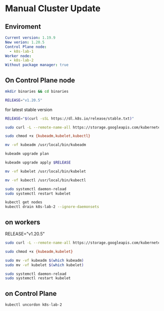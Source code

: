 # Manual Cluster Update

## Enviroment
```yaml
Current version: 1.19.9
New verion: 1.20.5
Control Plane node:
  - k8s-lab-1
Worker node:
  - k8s-lab-2
Without package manager: true
```

## On Control Plane node

```bash
mkdir binaries && cd binaries
```

```bash
RELEASE="v1.20.5"
```

for latest stable version
```bash
RELEASE="$(curl -sSL https://dl.k8s.io/release/stable.txt)"
```

```bash
sudo curl -L --remote-name-all https://storage.googleapis.com/kubernetes-release/release/${RELEASE}/bin/linux/amd64/{kubeadm,kubelet,kubectl}
```

```bash
sudo chmod +x {kubeadm,kubelet,kubectl}
```


```bash
mv -vf kubeadm /usr/local/bin/kubeadm
```

```bash
kubeadm upgrade plan
```

```bash
kubeadm upgrade apply $RELEASE
```



```bash
mv -vf kubelet /usr/local/bin/kubelet
```

```bash
mv -vf kubectl /usr/local/bin/kubectl
```

```bash
sudo systemctl daemon-reload
sudo systemctl restart kubelet
```


```bash
kubectl get nodes
kubectl drain k8s-lab-2 --ignore-daemonsets
```

## on workers
RELEASE="v1.20.5"

```bash
sudo curl -L --remote-name-all https://storage.googleapis.com/kubernetes-release/release/${RELEASE}/bin/linux/amd64/{kubeadm,kubelet}
```

```bash
sudo chmod +x {kubeadm,kubelet}
```

```bash
sudo mv -vf kubeadm $(which kubeadm)
sudo mv -vf kubelet $(which kubelet)
```


```bash
sudo systemctl daemon-reload
sudo systemctl restart kubelet
```

## on Control Plane
```bash
kubectl uncordon k8s-lab-2
```

